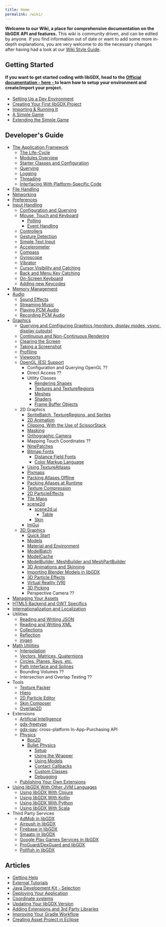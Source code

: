 ```yaml
---
title: Home
permalink: /wiki/
---
```


**Welcome to our Wiki, a place for comprehensive documentation on the libGDX API and features.** This wiki is community driven, and can be edited by anyone. If you find information out of date or want to add some more in-depth explanations, you are very welcome to do the necessary changes after having had a look at our [Wiki Style Guide](/wiki/wiki-style-guide).  

## Getting Started
#### If you want to get started coding with libGDX, head to the [Official documentation - here - ](/wiki/setup) to learn how to setup your environment and create/import your project.
* [Setting Up a Dev Environment](/wiki/setup)
* [Creating Your First libGDX Project](/wiki/project-generation)
* [Importing & Running It](/wiki/import-and-running)
* [A Simple Game](/wiki/a-simple-game)
* [Extending the Simple Game](/wiki/simple-game-extended)

## Developer's Guide
* [The Application Framework](/wiki/the-application-framework)
  * [The Life-Cycle](/wiki/the-life-cycle)
  * [Modules Overview](/wiki/modules-overview)
  * [Starter Classes and Configuration](/wiki/starter-classes-and-configuration)
  * [Querying](/wiki/querying)
  * [Logging](/wiki/logging)
  * [Threading](/wiki/threading)
  * [Interfacing With Platform-Specific Code](/wiki/interfacing-with-platform-specific-code)
* [File Handling](/wiki/file-handling)
* [Networking](/wiki/networking)
* [Preferences](/wiki/preferences)
* [Input Handling](/wiki/input-handling)
  * [Configuration and Querying](/wiki/configuration-and-querying)
  * [Mouse, Touch and Keyboard](/wiki/mouse,-touch-and-keyboard)
    * [Polling](/wiki/polling)
    * [Event Handling](/wiki/event-handling)
  * [Controllers](/wiki/controllers)
  * [Gesture Detection](/wiki/gesture-detection)
  * [Simple Text Input](/wiki/simple-text-input)
  * [Accelerometer](/wiki/accelerometer)
  * [Compass](/wiki/compass)
  * [Gyroscope](/wiki/gyroscope)
  * [Vibrator](/wiki/vibrator)
  * [Cursor Visibility and Catching](/wiki/cursor-visibility-and-catching)
  * [Back and Menu Key Catching](/wiki/back-and-menu-key-catching)
  * [On-Screen Keyboard](/wiki/on-screen-keyboard)
  * [Adding new Keycodes](/wiki/adding-new-keycodes)
* [Memory Management](/wiki/memory-management)
* [Audio](/wiki/audio)
  * [Sound Effects](/wiki/sound-effects)
  * [Streaming Music](/wiki/streaming-music)
  * [Playing PCM Audio](/wiki/playing-pcm-audio)
  * [Recording PCM Audio](/wiki/recording-pcm-audio)
* [Graphics](/wiki/graphics)
  * [Querying and Configuring Graphics (monitors, display modes, vsync, display cutouts)](/wiki/querying-and-configuring-graphics)
  * [Continuous and Non-Continuous Rendering](/wiki/continuous-and-non-continuous-rendering)
  * [Clearing the Screen](/wiki/clearing-the-screen)
  * [Taking a Screenshot](/wiki/taking-a-screenshot)
  * [Profiling](/wiki/profiling)
  * [Viewports](/wiki/viewports)
  * [OpenGL (ES) Support](/wiki/opengl-es-support)
    * Configuration and Querying OpenGL ??
    * Direct Access ??
    * Utility Classes
      * [Rendering Shapes](/wiki/rendering-shapes)
      * [Textures and TextureRegions](/wiki/textures-and-textureregions)
      * [Meshes](/wiki/meshes)
      * [Shaders](/wiki/shaders)
      * [Frame Buffer Objects](/wiki/frame-buffer-objects)
  * 2D Graphics
    * [SpriteBatch, TextureRegions, and Sprites](/wiki/spritebatch,-textureregions,-and-sprites)
    * [2D Animation](/wiki/2d-animation)
    * [Clipping, With the Use of ScissorStack](/wiki/clipping,-with-the-use-of-scissorstack)
    * [Masking](/wiki/masking)
    * [Orthographic Camera](/wiki/orthographic-camera)
    * Mapping Touch Coordinates ??
    * [NinePatches](/wiki/ninepatches)
    * [Bitmap Fonts](/wiki/bitmap-fonts)
      * [Distance Field Fonts](/wiki/distance-field-fonts)
      * [Color Markup Language](/wiki/color-markup-language)
    * [Using TextureAtlases](/wiki/using-textureatlases)
    * [Pixmaps](/wiki/pixmaps)
    * [Packing Atlases Offline](/wiki/packing-atlases-offline)
    * [Packing Atlases at Runtime](/wiki/packing-atlases-at-runtime)
    * [Texture Compression](/wiki/texture-compression)
    * [2D ParticleEffects](/wiki/2d-particleeffects)
    * [Tile Maps](/wiki/tile-maps)
    * [scene2d](/wiki/scene2d)
      * [scene2d.ui](/wiki/scene2d.ui)
        * [Table](/wiki/table)
      * [Skin](/wiki/skin)
    * [ImGui](/wiki/imgui)
  * [3D Graphics](/wiki/3d-graphics)
    * [Quick Start](/wiki/quick-start)
    * [Models](/wiki/models)
    * [Material and Environment](/wiki/material-and-environment)
    * [ModelBatch](/wiki/modelbatch)
    * [ModelCache](/wiki/modelcache)
    * [ModelBuilder, MeshBuilder and MeshPartBuilder](/wiki/modelbuilder,-meshbuilder-and-meshpartbuilder)
    * [3D Animations and Skinning](/wiki/3d-animations-and-skinning)
    * [Importing Blender Models in libGDX](/wiki/importing-blender-models-in-libgdx)
    * [3D Particle Effects](/wiki/3d-particle-effects)
    * [Virtual Reality (VR)](/wiki/virtual-reality-(vr))
    * [3D Picking](/wiki/3d-picking)
    * Perspective Camera ??
* [Managing Your Assets](/wiki/managing-your-assets)
* [HTML5 Backend and GWT Specifics](/wiki/html5-backend-and-gwt-specifics)
* [Internationalization and Localization](/wiki/internationalization-and-localization)
* Utilities
  * [Reading and Writing JSON](/wiki/reading-and-writing-json)
  * [Reading and Writing XML](/wiki/reading-and-writing-xml)
  * [Collections](/wiki/collections)
  * [Reflection](/wiki/reflection)
  * [jnigen](/wiki/jnigen)
* [Math Utilities](/wiki/math-utilities)
  * [Interpolation](/wiki/interpolation)
  * [Vectors, Matrices, Quaternions](/wiki/vectors,-matrices,-quaternions)
  * [Circles, Planes, Rays, etc.](/wiki/circles,-planes,-rays,-etc.)
  * [Path Interface and Splines](/wiki/path-interface-and-splines)
  * Bounding Volumes ??
  * Intersection and Overlap Testing ??
* Tools
  * [Texture Packer](/wiki/texture-packer)
  * [Hiero](/wiki/hiero)
  * [2D Particle Editor](/wiki/2d-particle-editor)
  * [Skin Composer](/wiki/skin-composer)
  * [Overlap2D](/wiki/overlap2d)
* Extensions
  * [Artificial Intelligence](/wiki/artificial-intelligence)
  * [gdx-freetype](/wiki/gdx-freetype)
  * [gdx-pay](/wiki/gdx-pay): cross-platform In-App-Purchasing API
  * [Physics](/wiki/physics)
    * [Box2D](/wiki/box2d)    
    * [Bullet Physics](/wiki/bullet-physics)
      * [Setup](/wiki/bullet-wrapper---setup)
      * [Using the Wrapper](/wiki/bullet-wrapper---using-the-wrapper)
      * [Using Models](/wiki/bullet-wrapper---using-models)
      * [Contact Callbacks](/wiki/bullet-wrapper---contact-callbacks)
      * [Custom Classes](/wiki/bullet-wrapper---custom-classes)
      * [Debugging](/wiki/bullet-wrapper---debugging)
  * [Publishing Your Own Extensions](/wiki/third-party-extension-support)
* [Using libGDX With Other JVM Languages](/wiki/using-libgdx-with-other-jvm-languages)
  * [Using libGDX With Clojure](/wiki/using-libgdx-with-clojure)
  * [Using libGDX With Kotlin](/wiki/using-libgdx-with-kotlin)
  * [Using libGDX With Python](/wiki/using-libgdx-with-python)
  * [Using libGDX With Scala](/wiki/using-libgdx-with-scala)
* Third Party Services
  * [AdMob in libGDX](/wiki/admob-in-libgdx)
  * [Airpush in libGDX](/wiki/airpush-in-libgdx)
  * [Firebase in libGDX](/wiki/firebase-in-libgdx)
  * [Smaato in libGDX](/wiki/smaato-in-libgdx)
  * [Google Play Games Services in libGDX](/wiki/google-play-games-services-in-libgdx)
  * [ProGuard/DexGuard and libGDX](/wiki/proguard/dexguard-and-libgdx)
  * [Pollfish in libGDX](/wiki/pollfish-in-libgdx)

## Articles
* [Getting Help](/wiki/getting-help)
* [External Tutorials](/wiki/external-tutorials)
* [Java Development Kit - Selection](/wiki/java-development-kit---selection)
* [Deploying Your Application](/wiki/deploying-your-application)
* [Coordinate systems](/wiki/coordinate-systems)
* [Updating Your libGDX Version](/wiki/updating-libgdx)
* [Adding Extensions and 3rd Party Libraries](/wiki/dependency-management-with-gradle)
* [Improving Your Gradle Workflow](/wiki/improving-workflow-with-gradle)
* [Creating Asset Project in Eclipse](/wiki/creating-a-separate-assets-project-in-eclipse)
